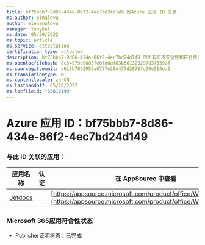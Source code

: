 ```yaml
---
title: bf75bbb7-8d86-434e-86f2-4ec7bd24d149 的Azure 应用 ID 信息
ms.author: elmalova
author: elenamalova
manager: tonybal
ms.date: 05/20/2022
ms.topic: article
ms.service: attestation
certification_type: attested
description: bf75bbb7-8d86-434e-86f2-4ec7bd24d149 的所有可用安全性和符合性信息信息。
ms.openlocfilehash: 8c54979d9885fe0fd6af63b661320297d37359af
ms.sourcegitcommit: a615b7893956a0737e30e477d2870fd99e514ea5
ms.translationtype: MT
ms.contentlocale: zh-CN
ms.lasthandoff: 05/20/2022
ms.locfileid: "65619199"
---
```

# <a name="azure-app-id-bf75bbb7-8d86-434e-86f2-4ec7bd24d149"></a>Azure 应用 ID：bf75bbb7-8d86-434e-86f2-4ec7bd24d149


### <a name="apps-associated-with-this-id"></a>与此 ID 关联的应用：
| **应用名称** | **认证** | **在 AppSource 中查看** |
|--------------|---------------|-----------------------|
| [Jetdocs](../forward/WA200002236.md) |  | [https://appsource.microsoft.com/product/office/WA200002236](https://appsource.microsoft.com/product/office/WA200002236) |

### <a name="microsoft-365-app-compliance-status"></a>Microsoft 365应用符合性状态
- Publisher证明状态：已完成

